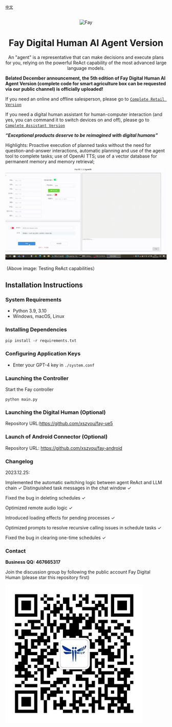 [`中文`](https://github.com/TheRamU/Fay/blob/main/README.md)

<div align="center">
    <br>
    <img src="images/icon.png" alt="Fay">
    <h1>Fay Digital Human AI Agent Version</h1>
    An "agent" is a representative that can make decisions and execute plans for you, relying on the powerful ReAct capability of the most advanced large language models.
</div>





**Belated December announcement, the 5th edition of Fay Digital Human AI Agent Version (complete code for smart agriculture box can be requested via our public channel) is officially uploaded!**

If you need an online and offline salesperson, please go to [`Complete Retail Version`](https://github.com/TheRamU/Fay/tree/fay-sales-edition)

If you need a digital human assistant for human-computer interaction (and yes, you can command it to switch devices on and off), please go to [`Complete Assistant Version`](https://github.com/TheRamU/Fay/tree/fay-assistant-edition)

***“Exceptional products deserve to be reimagined with digital humans”***

Highlights: Proactive execution of planned tasks without the need for question-and-answer interactions, automatic planning and use of the agent tool to complete tasks; use of OpenAI TTS; use of a vector database for permanent memory and memory retrieval;

![](images/agent_demo.gif)

​                                                                       (Above image: Testing ReAct capabilities）

## **Installation Instructions**

### **System Requirements** 

- Python 3.9, 3.10
- Windows, macOS, Linux

### **Installing Dependencies**

```shell
pip install -r requirements.txt
```

### **Configuring Application Keys**

+ Enter your GPT-4 key in `./system.conf` 

### **Launching the Controller**

Start the Fay controller

```shell
python main.py
```

### **Launching the Digital Human (Optional)**

Repository URL:https://github.com/xszyou/fay-ue5


### **Launch of Android Connector (Optional)**
Repository URL: https://github.com/xszyou/fay-android


### **Changelog**
2023.12.25:

Implemented the automatic switching logic between agent ReAct and LLM chain ✓
Distinguished task messages in the chat window ✓

Fixed the bug in deleting schedules ✓

Optimized remote audio logic ✓

Introduced loading effects for pending processes ✓

Optimized prompts to resolve recursive calling issues in schedule tasks ✓

Fixed the bug in clearing one-time schedules ✓


### **Contact**

**Business QQ: 467665317**

Join the discussion group by following the public account Fay Digital Human (please star this repository first)

<img src="images/2.jpg"  />

